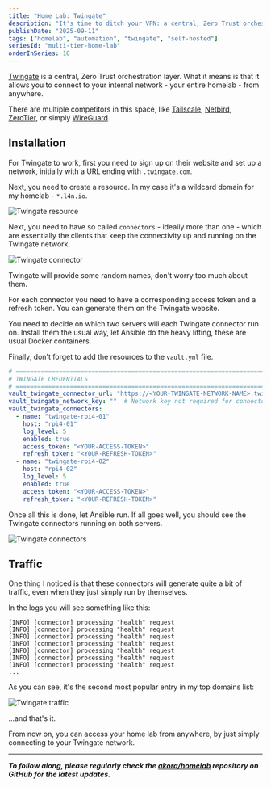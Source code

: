 ```yaml
---
title: "Home Lab: Twingate"
description: "It's time to ditch your VPN: a central, Zero Trust orchestration layer"
publishDate: "2025-09-11"
tags: ["homelab", "automation", "twingate", "self-hosted"]
seriesId: "multi-tier-home-lab"
orderInSeries: 10
---
```


[Twingate](https://twingate.com/) is a central, Zero Trust orchestration layer. What it means is that it allows you to connect to your internal network - your entire homelab - from anywhere.

There are multiple competitors in this space, like [Tailscale](https://tailscale.com/), [Netbird](https://netbird.io/), [ZeroTier](https://www.zerotier.com/), or simply [WireGuard](https://www.wireguard.com/).

## Installation

For Twingate to work, first you need to sign up on their website and set up a network, initially with a URL ending with `.twingate.com`.

Next, you need to create a resource. In my case it's a wildcard domain for my homelab - `*.l4n.io`.

![Twingate resource](/images/HomeLab-Twingate-Resource.png)

Next, you need to have so called `connectors` - ideally more than one - which are essentially the clients that keep the connectivity up and running on the Twingate network.

![Twingate connector](/images/HomeLab-Twingate-Connectors.png)

Twingate will provide some random names, don't worry too much about them.

For each connector you need to have a corresponding access token and a refresh token. You can generate them on the Twingate website.

You need to decide on which two servers will each Twingate connector run on. Install them the usual way, let Ansible do the heavy lifting, these are usual Docker containers.

Finally, don't forget to add the resources to the `vault.yml` file.

```yaml
# =============================================================================
# TWINGATE CREDENTIALS
# =============================================================================
vault_twingate_connector_url: "https://<YOUR-TWINGATE-NETWORK-NAME>.twingate.com"
vault_twingate_network_key: ""  # Network key not required for connector deployment
vault_twingate_connectors:
  - name: "twingate-rpi4-01"
    host: "rpi4-01"
    log_level: 5
    enabled: true
    access_token: "<YOUR-ACCESS-TOKEN>"
    refresh_token: "<YOUR-REFRESH-TOKEN>"
  - name: "twingate-rpi4-02"
    host: "rpi4-02"
    log_level: 5
    enabled: true
    access_token: "<YOUR-ACCESS-TOKEN>"
    refresh_token: "<YOUR-REFRESH-TOKEN>"
```

Once all this is done, let Ansible run. If all goes well, you should see the Twingate connectors running on both servers.

![Twingate connectors](/images/HomeLab-Twingate.png)

## Traffic

One thing I noticed is that these connectors will generate quite a bit of traffic, even when they just simply run by themselves.

In the logs you will see something like this:

```log
[INFO] [connector] processing "health" request
[INFO] [connector] processing "health" request
[INFO] [connector] processing "health" request
[INFO] [connector] processing "health" request
[INFO] [connector] processing "health" request
[INFO] [connector] processing "health" request
[INFO] [connector] processing "health" request
...
```

As you can see, it's the second most popular entry in my top domains list:

![Twingate traffic](/images/HomeLab-Twingate-Traffic.png)

...and that's it.

From now on, you can access your home lab from anywhere, by just simply connecting to your Twingate network.

---

_**To follow along, please regularly check the [akora/homelab](https://github.com/akora/homelab) repository on GitHub for the latest updates.**_
